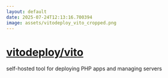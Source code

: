 ```yaml
---
layout: default
date: 2025-07-24T12:13:16.700394
image: assets/vitodeploy_vito_cropped.png
---
```


# [vitodeploy/vito](https://github.com/vitodeploy/vito)

self-hosted tool for deploying PHP apps and managing servers
